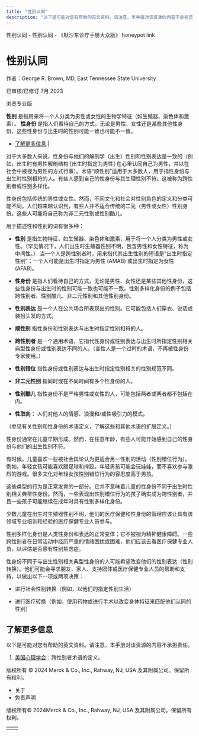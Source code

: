 ```yaml
---
title: "性别认同"
description: "以下是可能对您有帮助的英文资料。请注意，本手册对该资源的内容不承担责任。"
---
```


﻿性别认同 \- 性别认同 \- 《默沙东诊疗手册大众版》 honeypot link

# 性别认同

作者：George R. Brown, MD, East Tennessee State University

已审核/已修订 7月 2023

浏览专业版

**性别** 是指用来将一个人分类为男性或女性的生物学特征（如生殖器、染色体和激素）。 **性身份** 是指人们看待自己的方式，无论是男性、女性还是某些其他性身份，这些性身份与出生时的性别可能一致也可能不一致。

- [了解更多信息](#了解更多信息_v82327311_zh) \|

对于大多数人来说，性身份与他们的解剖学（出生）性别和性别表达是一致的（例如，出生时有男性解剖结构 \[出生时指定为男性\] 在心里认同自己为男性，并以在社会中被视为男性的方式行事）。术语“顺性别”适用于大多数人，用于指性身份与出生时性别相符的人。有些人感到自己的性身份与其生理性别不符。这被称为跨性别者或性别多样化。

性身份包括传统的男性或女性。然而，不同文化和社会对性别角色的定义和分类可能不同。人们越来越认识到，有些人并不适合传统的二元（男性或女性）性别身份。这些人可能将自己称为非二元性别或性别酷儿。

用于描述性和性别的词有很多种：

- **性别** 是指生物特征，如生殖器、染色体和激素，用于将一个人分类为男性或女性。（罕见情况下，人们出生时生殖器性别不明，包含男性和女性特征，称为中间性。） 当一个人是跨性别者时，用来指代其出生性别的短语是“出生时指定性别”；一个人可能是出生时指定为男性 (AMAB) 或出生时指定为女性 (AFAB)。

- **性身份** 是指人们看待自己的方式，无论是男性、女性还是某些其他性身份，这些性身份与出生时的性别可能一致也可能不一致。性别多样化身份的例子包括跨性别者、性别酷儿、非二元性别和其他性别身份。

- **性别表达** 是一个人在公共场合所表现出的性别。它可能包括人们穿衣、说话或装扮头发的方式。

- **顺性别** 指性身份和性别表达与出生时指定性别相符的人。

- **跨性别者** 是一个通用术语，它指代性身份或性别表达与出生时所指定性别相关典型性身份或性别表达不同的人。（变性人是一个过时的术语，不再被性身份专家使用。）

- **性别错位** 指性身份或性别表达与出生时指定性别相关的性别规范不同。

- **非二元性别** 指同时或在不同时间有多个性身份的人。

- **性别酷儿** 指性身份不是严格男性或女性的人，可能包括两者或两者都不包括在内。

- **性取向：** 人们对他人的情感、浪漫和/或性吸引力的模式。


（参见有关性别和性身份的术语定义，了解这些和其他术语的扩展定义。）

性身份通常在儿童早期形成。然而，在任意年龄，有些人可能开始感到自己的性身份与他们的出生性别不符。

有时候，儿童喜欢一些被社会舆论认为更适合另一性别的活动（性别错位行为）。例如，年轻女孩可能喜欢踢足球和摔跤。年轻男孩可能会玩娃娃，而不喜欢参与激烈的游戏。很多文化对年轻女孩性别错位行为的容忍度高于男孩。

这些类型的行为是正常发育的一部分。它并不意味着儿童的性身份不同于出生时性别相关典型性身份。然而，一些表现出性别错位行为的孩子确实成为跨性别者，并且一些孩子可能继续在成年时具有性别多样化身份。

少数儿童在出生时生殖器性别不明，他们的医疗保健和性身份的管理应该让具有该领域专业培训和经验的医疗保健专业人员参与。

性别多样化身份是人类性身份和表达的正常变体；它不被视为精神健康障碍。一些跨性别者在日常活动中经历严重的情绪困扰或困难，他们应该去看医疗保健专业人员，以评估是否患有性别焦虑症。

性身份不同于与出生性别相关典型性身份的人可能希望改变他们的性别表达（性别转换）。他们可能会寻求朋友、家人、支持团体或医疗保健专业人员的帮助和支持，以做出以下一项或两项决策：

- 进行社会性别转换（例如，以他们的指定性别生活）

- 进行医疗转换（例如，使用药物或进行手术以改变身体特征来匹配他们认同的性别）


## 了解更多信息

以下是可能对您有帮助的英文资料。请注意，本手册对该资源的内容不承担责任。

1. [美国心理学会](https://www.apa.org/monitor/2018/09/ce-corner-glossary)：跨性别者术语的定义。




版权所有 © 2024
Merck & Co., Inc., Rahway, NJ, USA 及其附属公司。保留所有权利。

- 关于
- 免责声明

版权所有© 2024Merck & Co., Inc., Rahway, NJ, USA 及其附属公司。保留所有权利。

|     |     |
| --- | --- |
|  |  |